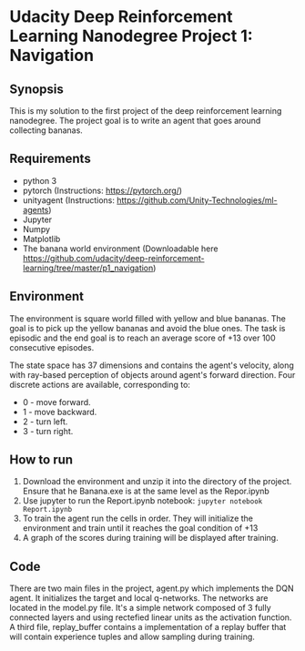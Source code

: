 # Udacity Deep Reinforcement Learning Nanodegree Project 1: Navigation

## Synopsis

This is my solution to the first project of the deep reinforcement learning nanodegree. The project goal is to write an agent that goes around collecting bananas. 

## Requirements

* python 3
* pytorch (Instructions: https://pytorch.org/)
* unityagent (Instructions: https://github.com/Unity-Technologies/ml-agents)
* Jupyter
* Numpy
* Matplotlib
* The banana world environment (Downloadable here https://github.com/udacity/deep-reinforcement-learning/tree/master/p1_navigation)

## Environment 

The environment is square world filled with yellow and blue bananas. The goal is to pick up the yellow bananas and avoid the blue ones. The task is episodic and the end goal is to reach an average score of +13 over 100 consecutive episodes. 

The state space has 37 dimensions and contains the agent's velocity, along with ray-based perception of objects around agent's forward direction. Four discrete actions are available, corresponding to:

* 0 - move forward.
* 1 - move backward.
* 2 - turn left.
* 3 - turn right.


## How to run

1. Download the environment and unzip it into the directory of the project. Ensure that he Banana.exe is at the same level as the Repor.ipynb
2. Use jupyter to run the Report.ipynb notebook: `jupyter notebook Report.ipynb`
3. To train the agent run the cells in order. They will initialize the environment and train until it reaches the goal condition of +13
4. A graph of the scores during training will be displayed after training. 

## Code

There are two main files in the project, agent.py which implements the DQN agent. It initializes the target and local q-networks. The networks are located in the model.py file. It's a simple network composed of 3 fully connected layers and using rectefied linear units as the activation function. A third file, replay_buffer contains a implementation of a replay buffer that will contain experience tuples and allow sampling during training. 


